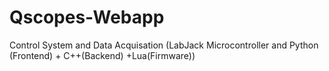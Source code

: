 # Qscopes-Webapp
Control System and Data Acquisation (LabJack Microcontroller and Python (Frontend) + C++(Backend) +Lua(Firmware))

